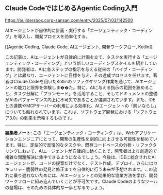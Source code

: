 ## Claude CodeではじめるAgentic Coding入門

https://buildersbox.corp-sansan.com/entry/2025/07/03/142500

AIエージェントが自律的に計画・実行する「エージェンティック・コーディング」を導入し、開発プロセスを効率化する。

[[Agentic Coding, Claude Code, AIエージェント, 開発ワークフロー, Kotlin]]

この記事は、AIエージェントが自律的に計画を立て、タスクを実行する「エージェンティック・コーディング」という新しいコーディングスタイルを紹介しています。開発者は、AIに各ステップの指示を与える従来の「バイブ・コーディング」とは異なり、エージェントに目標を与え、その達成プロセスを任せます。著者はClaude Codeを用いたKotlinのリファクタリング作業を通じて、AIエージェントの能力と限界を体験しま��た。特に、AIに与える指示の範囲を狭めること、タスク分解に「プランモード」を活用すること、そしてドキュメントの整備がAIのパフォーマンス向上に不可欠であることが強調されています。また、IDEとの連携やMCPサーバーの利用による効率化、AIエージェントの「飼いならし」についても触れられています。これは、ソフトウェア開発における「ソフトウェア3.0」の到来を示唆するものです。

---

**編集者ノート**: この「エージェンティック・コーディング」は、Webアプリケーションエンジニアにとって、開発の生産性を劇的に向上させる可能性を秘めています。特に、定型的で反復的なタスクや、既存コードベースの分析・リファクタリングにおいて、AIエージェントが自律的に動くことで、開発者はより創造的で複雑な問題解決に集中できるようになるでしょう。今後は、IDEに統合されたAIエージェントが、コードの提案だけでなく、テスト作成、デプロイ、さらにはセキュリティ脆弱性の発見と修正までを自律的に行う未来が予想されます。この流れに乗り遅れないためには、AIエージェントとの効果的な協業方法を学び、開発ワークフローに組み込んでいくことが不可欠です。Claude Codeのようなツールの登場は、そのための具体的な一歩となるでしょう。